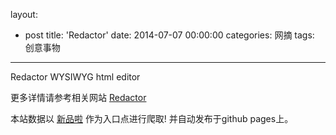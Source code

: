 layout: 
  - post 
title: 'Redactor' 
date: 2014-07-07 00:00:00 
categories: 网摘 
tags: 创意事物 
---

Redactor WYSIWYG html editor  

更多详情请参考相关网站 [Redactor](http://imperavi.com/redactor/)  

本站数据以 [新品啦](http://xinpinla.com/) 作为入口点进行爬取! 并自动发布于github pages上。  
